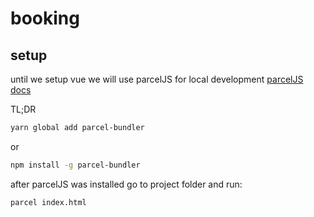 # booking

## setup

until we setup vue we will use parcelJS for local development
[parcelJS docs](https://parceljs.org/getting_started.html)

TL;DR

```sh
yarn global add parcel-bundler
```

or

```sh
npm install -g parcel-bundler
```

after parcelJS was installed go to project folder and run:

```sh
parcel index.html
```
